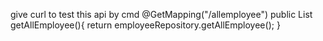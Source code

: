 give curl to test this api by cmd
    @GetMapping("/allemployee")
    public List<Employee> getAllEmployee(){
        return employeeRepository.getAllEmployee();
    }
